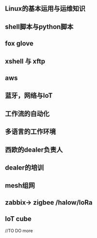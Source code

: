 ## Linux的基本运用与运维知识
## shell脚本与python脚本
## fox glove
## xshell 与 xftp
## aws
## 蓝牙，网络与IoT
## 工作流的自动化
## 多语言的工作环境 
## 西欧的dealer负责人
## dealer的培训
## mesh组网

## zabbix-> zigbee  /halow/loRa
## IoT cube
//TO DO more